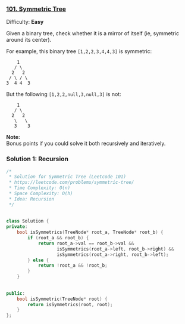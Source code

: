   
### [101\. Symmetric Tree](https://leetcode.com/problems/symmetric-tree/ )
  
  
Difficulty: **Easy**
  
  
Given a binary tree, check whether it is a mirror of itself (ie, symmetric around its center).
  
For example, this binary tree `[1,2,2,3,4,4,3]` is symmetric:
  
```
    1
   / \
  2   2
 / \ / \
3  4 4  3
```
  
But the following `[1,2,2,null,3,null,3]` is not:
  
```
    1
   / \
  2   2
   \   \
   3    3
```
  
**Note:**  
Bonus points if you could solve it both recursively and iteratively.
  
  
  
### Solution 1: Recursion
  
  
```cpp
/*
 * Solution for Symmetric Tree (Leetcode 101)
 * https://leetcode.com/problems/symmetric-tree/
 * Time Complexity: O(n)
 * Space Complexity: O(h)
 * Idea: Recursion
 */
  
  
class Solution {
private:
    bool isSymmetrics(TreeNode* root_a, TreeNode* root_b) {
        if (root_a && root_b) {
            return root_a->val == root_b->val && 
                   isSymmetrics(root_a->left, root_b->right) && 
                   isSymmetrics(root_a->right, root_b->left);
        } else {
            return !root_a && !root_b;
        }
    }
  
  
public:
    bool isSymmetric(TreeNode* root) {
        return isSymmetrics(root, root);
    }
};
```  
  